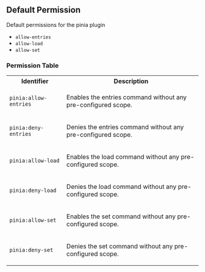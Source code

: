 ## Default Permission

Default permissions for the pinia plugin

- `allow-entries`
- `allow-load`
- `allow-set`

### Permission Table

<table>
<tr>
<th>Identifier</th>
<th>Description</th>
</tr>

<tr>
<td>

`pinia:allow-entries`

</td>
<td>

Enables the entries command without any pre-configured scope.

</td>
</tr>

<tr>
<td>

`pinia:deny-entries`

</td>
<td>

Denies the entries command without any pre-configured scope.

</td>
</tr>

<tr>
<td>

`pinia:allow-load`

</td>
<td>

Enables the load command without any pre-configured scope.

</td>
</tr>

<tr>
<td>

`pinia:deny-load`

</td>
<td>

Denies the load command without any pre-configured scope.

</td>
</tr>

<tr>
<td>

`pinia:allow-set`

</td>
<td>

Enables the set command without any pre-configured scope.

</td>
</tr>

<tr>
<td>

`pinia:deny-set`

</td>
<td>

Denies the set command without any pre-configured scope.

</td>
</tr>
</table>
